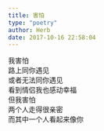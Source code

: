 ```yaml
---  
title: 害怕  
type: "poetry"  
author: Herb  
date: 2017-10-16 22:58:04  
---  
```

我害怕  
路上同你遇见  
或者无法同你遇见  
看到情侣我也感动幸福  
但我害怕  
两个人走得很亲密  
而其中一个人看起来像你